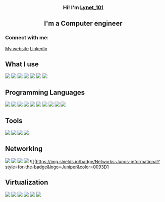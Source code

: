 <h3 align="center">
Hi! I'm <a href="https://lynet101.dk/" target="_blank" rel="noreferrer">Lynet_101</a>
</h3>

<h2 align="center">
I'm a Computer engineer
</h2> 

### Connect with me:

<a href="https://lynet101.dk">My website</a>
<a href="https://www.linkedin.com/in/sebastian-lindau-skands-b8b925238/">LinkedIn</a>
</br>

## What I use
![](https://img.shields.io/badge/OS-ArchLinux-informational?style=for-the-badge&logo=ArchLinux&color=1793D1)
![](https://img.shields.io/badge/OS-Debian-informational?style=for-the-badge&logo=Debian&color=A81D33)
![](https://img.shields.io/badge/OS-Fedora-informational?style=for-the-badge&logo=Fedora&color=51A2DA)
![](https://img.shields.io/badge/OS-Gentoo-informational?style=for-the-badge&logo=Gentoo&color=54487A)
![](https://img.shields.io/badge/OS-LinuxFromScratch-informational?style=for-the-badge&logo=Linux&color=FCC624)
![](https://img.shields.io/badge/OS-Android-informational?style=for-the-badge&logo=Android&color=3DDC84)
![](https://img.shields.io/badge/OS-Windows-informational?style=for-the-badge&logo=Windows&color=0078D6)

## Programming Languages
![](https://img.shields.io/badge/Code-HTML5-informational?style=for-the-badge&logo=HTML5&color=E34F26)
![](https://img.shields.io/badge/Code-CSS3-informational?style=for-the-badge&logo=CSS3&color=1572B6)
![](https://img.shields.io/badge/Code-Markdown-informational?style=for-the-badge&logo=Markdown&color=000000)
![](https://img.shields.io/badge/Code-C-informational?style=for-the-badge&logo=C&color=A8B9CC)
![](https://img.shields.io/badge/Rust-000000?logo=rust&logoColor=white)
![](https://img.shields.io/badge/C++-00599C?style=flat-square&logo=C%2B%2B&logoColor=white)
![](https://img.shields.io/badge/C%23-239120?style=flat&logo=unity&logoColor=white)
![](https://img.shields.io/badge/python-3670A0?style=for-the-badge&logo=python&logoColor=ffdd54)
![](https://shields.io/badge/JavaScript-F7DF1E?logo=JavaScript&logoColor=000&style=flat-square)
![](https://shields.io/badge/TypeScript-3178C6?logo=TypeScript&logoColor=FFF&style=flat-square)

## Tools
![](https://img.shields.io/badge/Tools-Git-informational?style=for-the-badge&logo=Git&color=F05032)
![](https://img.shields.io/badge/Tools-Vim-informational?style=for-the-badge&logo=Vim&color=019733)
![](https://img.shields.io/badge/Tools-SSH-informational?style=for-the-badge&logo=OpenSSH&color=2D9CDB)
![](https://img.shields.io/badge/Tools-VSCode-informational?style=for-the-badge&logo=Visual-Studio-Code&color=007ACC)

## Networking
![](https://img.shields.io/badge/Networks-IPv4-informational?style=for-the-badge&logo=IPv4&color=4B8BBE)
![](https://img.shields.io/badge/Networks-IPv6-informational?style=for-the-badge&logo=IPv6&color=00BFFF)
![](https://img.shields.io/badge/Networks-Wireguard-informational?style=for-the-badge&logo=Wireguard&color=881177)
![](https://img.shields.io/badge/Networks-pfSense-informational?style=for-the-badge&logo=pfSense&color=4F5B93)
![](https://img.shields.io/badge/Networks-Junos-informational?style=for-the-badge&logo=Juniper&color=0093D1

## Virtualization
![](https://img.shields.io/badge/Virtu-VirtualBox-informational?style=for-the-badge&logo=VirtualBox&color=183A61)
![](https://img.shields.io/badge/Virtu-VMWare-informational?style=for-the-badge&logo=VMWare&color=607078)
![](https://img.shields.io/badge/Virtu-PVE-informational?style=for-the-badge&logo=Proxmox-VE&color=E57000)
![](https://img.shields.io/badge/Virtu-libvirt-informational?style=for-the-badge&logo=libvirt&color=FF6600)
![](https://img.shields.io/badge/docker-257bd6?style=for-the-badge&logo=docker&logoColor=white)
![](https://img.shields.io/badge/kubernetes-326CE5?style=plastic&logo=kubernetes&logoColor=white)
